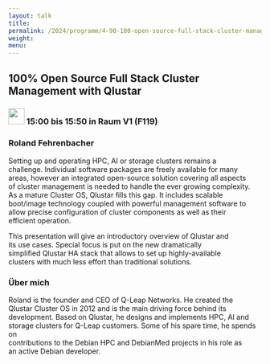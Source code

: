 ```yaml
---
layout: talk
title:
permalink: /2024/programm/4-90-100-open-source-full-stack-cluster-management-with-qlustar/
weight:
menu:
---
```

## 100% Open Source Full Stack Cluster Management with Qlustar

### <img height = "32" src="../../../images/talk.svg"> 15:00 bis 15:50 in Raum V1 (F119)

### Roland Fehrenbacher

Setting up and operating HPC, AI or storage clusters remains a  
challenge. Individual software packages are freely available for many  
areas, however an integrated open-source solution covering all aspects  
of cluster management is needed to handle the ever growing complexity.  
As a mature Cluster OS, Qlustar fills this gap. It includes scalable  
boot/image technology coupled with powerful management software to  
allow precise configuration of cluster components as well as their  
efficient operation.

This presentation will give an introductory overview of Qlustar and  
its use cases. Special focus is put on the new dramatically  
simplified Qlustar HA stack that allows to set up highly-available  
clusters with much less effort than traditional solutions.

### Über mich

Roland is the founder and CEO of Q-Leap Networks. He created the  
Qlustar Cluster OS in 2012 and is the main driving force behind its  
development. Based on Qlustar, he designs and implements HPC, AI and  
storage clusters for Q-Leap customers. Some of his spare time, he spends on  
contributions to the Debian HPC and DebianMed projects in his role as  
an active Debian developer.

